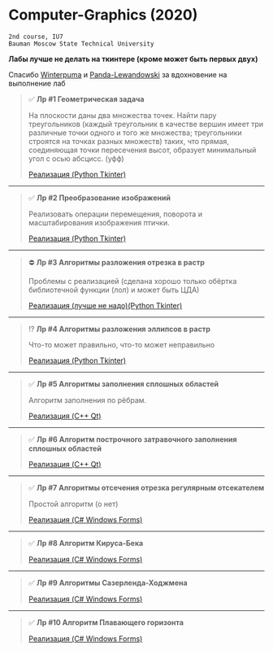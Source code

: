 # Computer-Graphics (2020)

```
2nd course, IU7
Bauman Moscow State Technical University
```

**Лабы лучше не делать на ткинтере (кроме может быть первых двух)**

Спасибо [Winterpuma](https://github.com/Winterpuma/bmstu_CG) и [Panda-Lewandowski](https://github.com/Panda-Lewandowski/Computer-graphics) за вдохновение на выполнение лаб

> :white_check_mark: **Лр #1 Геометрическая задача**
>
> На плоскости даны два множества точек. Найти пару треугольников (каждый треугольник в качестве вершин имеет три различные точки одного 
> и того же множества; треугольники строятся на точках разных множеств) таких, что прямая, соединяющая точки пересечения высот, образует 
> минимальный угол с осью абсцисс.  (уфф) 
> 
> [Реализация (Python Tkinter)](https://github.com/shlyapik228/bmstu_cg/tree/master/Lab_01)
___

> :white_check_mark: **Лр #2 Преобразование изображений**
>
> Реализовать операции перемещения, поворота и масштабирования изображения птички.
>
> [Реализация (Python Tkinter)](https://github.com/shlyapik228/bmstu_cg/tree/master/Lab_02)
___

> :no_entry: **Лр #3 Алгоритмы разложения отрезка в растр**
>
> Проблемы с реализацией (сделана хорошо только обёртка библиотечной функции (лол) и может быть ЦДА)
>
> [Реализация (лучше не надо)(Python Tkinter)](https://github.com/shlyapik228/bmstu_cg/tree/master/Lab_03)
___

> :interrobang: **Лр #4 Алгоритмы разложения эллипсов в растр**
>
> Что-то может правильно, что-то может неправильно
>
> [Реализация (Python Tkinter)](https://github.com/shlyapik228/bmstu_cg/tree/master/Lab_04)
___

> :white_check_mark: **Лр #5 Алгоритмы заполнения сплошных областей**
>
> Алгоритм заполнения по рёбрам.
>
> [Реализация (C++ Qt)](https://github.com/shlyapik228/bmstu_cg/tree/master/lab_05)
___

> :white_check_mark: **Лр #6 Алгоритм построчного затравочного заполнения сплошных областей**
>
> [Реализация (C++ Qt)](https://github.com/shlyapik228/bmstu_cg/tree/master/lab_06)
___

> :white_check_mark: **Лр #7 Алгоритмы отсечения отрезка регулярным отсекателем**
>
> Простой алгоритм (о нет) 
>
> [Реализация (C# Windows Forms)](https://github.com/shlyapik228/bmstu_cg/tree/master/lab_07)
___

> :white_check_mark: **Лр #8 Алгоритм Кируса-Бека**
>
> [Реализация (C# Windows Forms)](https://github.com/shlyapik228/bmstu_cg/tree/master/lab_08)
___

> :white_check_mark: **Лр #9 Алгоритмы Сазерленда-Ходжмена**
>
> [Реализация (C# Windows Forms)](https://github.com/shlyapik228/bmstu_cg/tree/master/lab_09)

___

> :white_check_mark: **Лр #10 Алгоритм Плавающего горизонта**
>
> [Реализация (C# Windows Forms)](https://github.com/shlyapik228/bmstu_cg/tree/master/lab_10)
